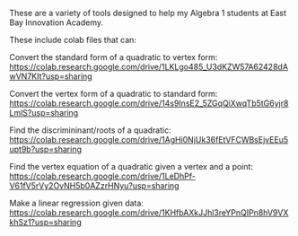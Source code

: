 These are a variety of tools designed to help my Algebra 1 students at East Bay Innovation Academy.

These include colab files that can:

Convert the standard form of a quadratic to vertex form: https://colab.research.google.com/drive/1LKLgo485_U3dKZW57A62428dAwVN7KIt?usp=sharing

Convert the vertex form of a quadratic to standard form: https://colab.research.google.com/drive/14s9InsE2_5ZGqQiXwqTb5tG6yjr8LmlS?usp=sharing

Find the discrimininant/roots of a quadratic: https://colab.research.google.com/drive/1AgHi0NjUk36fEtVFCWBsEjvEEu5upt9b?usp=sharing

Find the vertex equation of a quadratic given a vertex and a point: https://colab.research.google.com/drive/1LeDhPf-V61fV5rVy2OvNH5b0AZzrHNyu?usp=sharing

Make a linear regression given data: https://colab.research.google.com/drive/1KHfbAXkJJhl3reYPnQIPn8hV9VXkhSz1?usp=sharing
